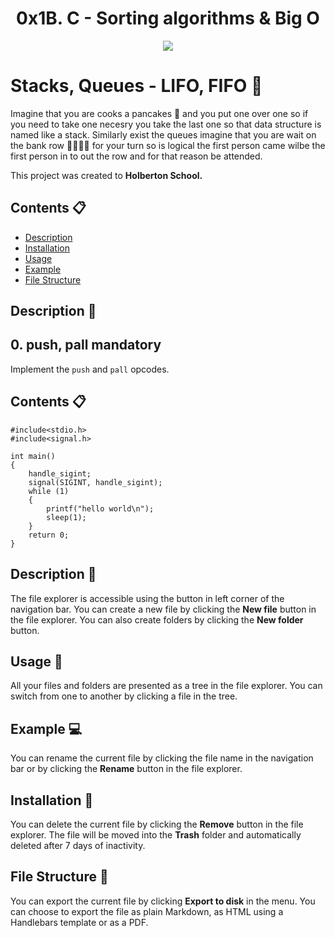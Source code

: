 <h1 align="center"> 0x1B. C - Sorting algorithms & Big O </h1>
<p align="center"> <img src = "https://media1.giphy.com/media/QaPkV29BJh3gI/giphy.gif?cid=ecf05e47b3808a1c88b8fafe20fef1e58d98f40b33ac56f0&rid=giphy.gif" /></p>



# Stacks, Queues - LIFO, FIFO :pancakes:

Imagine that you are cooks a pancakes :pancakes: and you put one over one so if you need to take one necesry you take the last one so that data structure is named like a stack. Similarly exist the queues imagine that you are wait on the bank row :running::running::running::running: for your turn so is logical the first person came wilbe the first person in to out the row and for that reason be attended.

This project was created to **Holberton School.**

## Contents :clipboard:

 - [Description]()
 - [Installation]()
 - [Usage]()
 - [Example](er)
 - [File Structure](r)


## Description :triangular_ruler:
##  0. push, pall mandatory                                                                                                                                                                 
Implement the `push` and `pall` opcodes.                                                                                                                                                         

## Contents :clipboard:

```
#include<stdio.h> 
#include<signal.h> 
  
int main() 
{ 
    handle_sigint;
    signal(SIGINT, handle_sigint); 
    while (1) 
    { 
        printf("hello world\n"); 
        sleep(1); 
    } 
    return 0; 
} 
```

## Description :triangular_ruler:

The file explorer is accessible using the button in left corner of the navigation bar. You can create a new file by clicking the **New file** button in the file explorer. You can also create folders by clicking the **New folder** button.

## Usage :hammer:

All your files and folders are presented as a tree in the file explorer. You can switch from one to another by clicking a file in the tree.

## Example :computer:

You can rename the current file by clicking the file name in the navigation bar or by clicking the **Rename** button in the file explorer.

## Installation :floppy_disk:

You can delete the current file by clicking the **Remove** button in the file explorer. The file will be moved into the **Trash** folder and automatically deleted after 7 days of inactivity.

## File Structure :file_folder:

You can export the current file by clicking **Export to disk** in the menu. You can choose to export the file as plain Markdown, as HTML using a Handlebars template or as a PDF.

